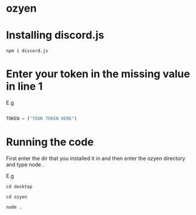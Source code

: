 # ozyen

# Installing discord.js 

```
npm i discord.js

```

# Enter your token in the missing value in line 1

E.g

```javascript

TOKEN = ("YOUR TOKEN HERE")

```

# Running the code
 

First enter the dir that you installed it in and then enter the ozyen directory and type node .

E.g
```
cd desktop

cd ozyen

node .
```
